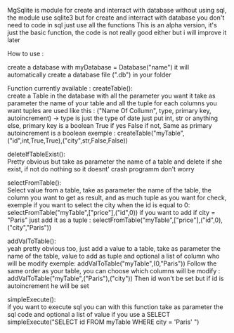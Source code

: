 MgSqlite is module for create and interract with database without using sql, the module use sqlite3 but for create and interract with database you don't need to code in sql just use all the functions
This is an alpha version, it's just the basic function, the code is not really good either but i will improve it later

How to use :

create a database with myDatabase = Database("name")
it will automatically create a database file (".db") in your folder


Function currently available :
  createTable():                                            
    create a Table in the database with all the parameter you want
    it take as parameter the name of your table and all the tuple for each columns you want 
    tuples are used like this : ("Name Of Collumn", type, primary key, autoincrement) -> type is just the type of date just put int, str or anything else, primary key is a boolean True if yes False if not, Same as primary autoincrement is a boolean
    exemple :  createTable("myTable",("id",int,True,True),("city",str,False,False))

  deleteIfTableExist():                              
    Pretty obvious but take as parameter the name of a table and delete if she exist, if not do nothing so it doesnt' crash programm don't worry

  selectFromTable():                                          
    Select value from a table, take as parameter the name of the table, the column you want to get as result, and as much tuple as you want for check,
    exemple if you want to select the city when the id is equal to 0:
    selectFromTable("myTable",["price"],("id",0))     if you want to add if city = "Paris" just add it as a tuple :  selectFromTable("myTable",["price"],("id",0),("city","Paris")) 

  addValToTable():                                              
    yeah pretty obvious too, just add a value to a table, take as parameter the name of the table, value to add as tuple and optional a list of column who will be modify 
    exemple:
    addValToTable("myTable",(0,"Paris"))  Follow the same order as your table, you can choose which columns will be modify : 
    addValToTable("myTable",("Paris"),("city")) Then id won't be set but if id is autoincrement he will be set

  simpleExecute():                                      
    if you want to execute sql you can with this function take as parameter the sql code and optional a list of value if you use a SELECT
    simpleExecute("SELECT id FROM myTable WHERE city = 'Paris' ")


    
